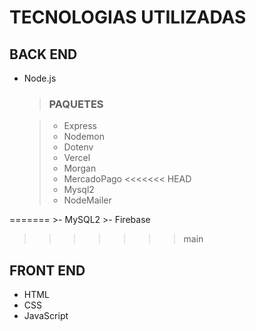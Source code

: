 # TECNOLOGIAS UTILIZADAS 

## BACK END

- Node.js

    >### PAQUETES

    >- Express 
    >- Nodemon
    >- Dotenv
    >- Vercel
    >- Morgan
    >- MercadoPago
<<<<<<< HEAD
    >- Mysql2
    >- NodeMailer 
    
=======
    >- MySQL2
    >- Firebase
>>>>>>> main

## FRONT END

- HTML 
- CSS
- JavaScript